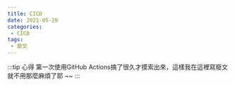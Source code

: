 ```yaml
---
title: CICD
date: 2021-05-20
categories:
 - CICD
tags:
 - 廢文
---
```

:::tip 心得
第一次使用GitHub Actions搞了很久才摸索出來，這樣我在這裡寫廢文就不用那麼麻煩了耶 ~~
:::